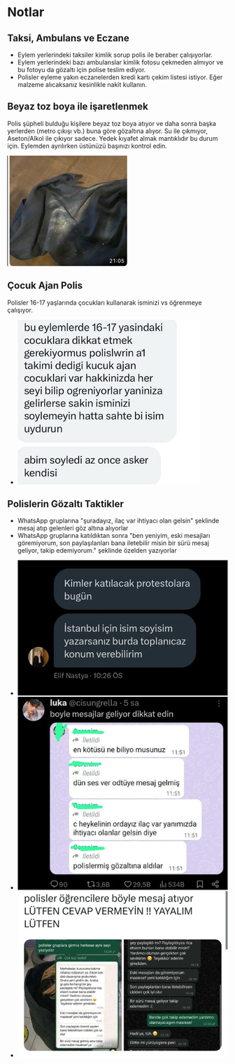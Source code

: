 # Notlar

## Taksi, Ambulans ve Eczane

- Eylem yerlerindeki taksiler kimlik sorup polis ile beraber çalışıyorlar.
- Eylem yerlerindeki bazı ambulanslar kimlik fotosu çekmeden almıyor ve bu fotoyu da gözaltı için polise teslim ediyor.
- Polisler eyleme yakın eczanelerden kredi kartı çekim listesi istiyor. Eğer malzeme alıcaksanız kesinlikle nakit kullanın.

##  Beyaz toz boya ile işaretlenmek

Polis şüpheli bulduğu kişilere beyaz toz boya atıyor ve daha sonra başka yerlerden (metro çıkışı vb.) buna göre gözaltına alıyor. Su ile çıkmıyor, Aseton/Alkol ile çıkıyor sadece. Yedek kıyafet almak mantıklıdır bu durum için. Eylemden ayrılırken üstünüzü başınızı kontrol edin.

![](./img/beyazboya.png)

## Çocuk Ajan Polis

Polisler 16-17 yaşlarında çocukları kullanarak isminizi vs öğrenmeye çalışıyor.

- ![](./img/kidpolice.png)

## Polislerin Gözaltı Taktikler

- WhatsApp gruplarına "şuradayız, ilaç var ihtiyacı olan gelsin" şeklinde mesaj atıp gelenleri göz altına alıyorlar
- WhatsApp gruplarına katıldıktan sonra "ben yeniyim, eski mesajları göremiyorum, son paylaşılanları bana iletebilir misin bir sürü mesaj geliyor, takip edemiyorum." şeklinde özelden yazıyorlar

<div class="grid cards" markdown>

- ![](./img/bait1.webp)
- ![](./img/bait2.webp)
- ![](./img/bait3.webp)

</div>

